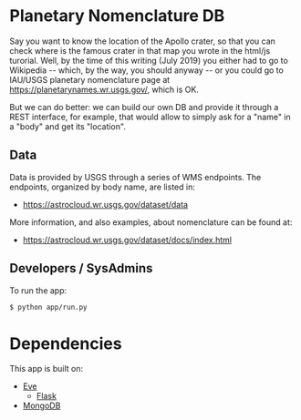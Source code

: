 # Planetary Nomenclature DB

Say you want to know the location of the Apollo crater, so that you can
check where is the famous crater in that map you wrote in the html/js turorial.
Well, by the time of this writing (July 2019) you either had to go to
Wikipedia -- which, by the way, you should anyway -- or you could go to
IAU/USGS planetary nomenclature page at https://planetarynames.wr.usgs.gov/,
which is OK.

But we can do better: we can build our own DB and provide it through a REST
interface, for example, that would allow to simply ask for a "name" in a
"body" and get its "location".

## Data
Data is provided by USGS through a series of WMS endpoints.
The endpoints, organized by body name, are listed in:
* https://astrocloud.wr.usgs.gov/dataset/data

More information, and also examples, about nomenclature can be found at:
* https://astrocloud.wr.usgs.gov/dataset/docs/index.html

## Developers / SysAdmins
To run the app:
```bash
$ python app/run.py
```

# Dependencies
This app is built on:

* [Eve](python-eve.org)
  * [Flask](https://palletsprojects.com/p/flask/)
* [MongoDB](https://www.mongodb.com/)
